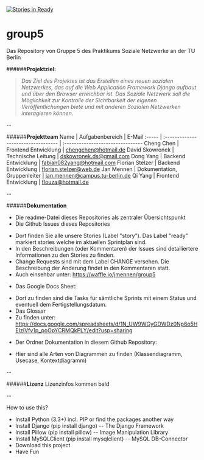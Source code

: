 [![Stories in Ready](https://badge.waffle.io/jmennen/group5.png?label=ready&title=Ready)](https://waffle.io/jmennen/group5)
# group5
Das Repository von Gruppe 5 des Praktikums Soziale Netzwerke an der TU Berlin



######**Projektziel:**
>*Das Ziel des Projektes ist das Erstellen eines neuen sozialen Netzwerkes, das auf die Web Application Framework Django aufbaut und über den Browser erreichbar ist. Das Soziale Netzwerk soll die Möglichkeit zur Kontrolle der Sichtbarkeit der eigenen Veröffentlichungen biete und mit anderen Sozialen Netzwerken interagieren können.*

--

######**Projektteam** 
Name | Aufgabenbereich | E-Mail
:----- | :---------------------------------- | :--------------------------------
Cheng Chen | Frontend Entwicklung | chengchen@hotmail.de
David Skowronek | Technische Leitung | dskowronek.ds@gmail.com
Dong Yang | Backend Entwicklung | fabian082yang@hotmail.com
Florian Stelzer | Backend Entwicklung | florian.stelzer@web.de
Jan Mennen | Dokumentation, Gruppenleiter | jan.mennen@campus.tu-berlin.de
Qi Yang | Frontend Entwicklung | flouza@hotmail.de


--

######**Dokumentation** 
* Die readme-Datei dieses Repositories als zentraler Übersichtspunkt
* Die Github Issues dieses Repositories
 - Dort finden Sie alle unsere Stories (Label "story"). Das Label "ready" markiert stories welche im aktuellen Sprintplan sind.
 - In den Beschreibungen (oder Kommentaren) der Issues sind detailiertere Informationen zu den Stories zu finden.
 - Change Requests sind mit dem Label CHANGE versehen. Die Beschreibung der Änderung findet in den Kommentaren statt.
 - Auch einsehbar unter: https://waffle.io/jmennen/group5
* Das Google Docs Sheet:
 - Dort zu finden sind die Tasks für sämtliche Sprints mit einem Status und eventuell dem Fertigstellungsdatum.
 - Das Glossar
 - Zu finden unter: https://docs.google.com/spreadsheets/d/1N_UW9WGyGDWDz0Np6o5HEIzIVfv1p_poOpYCRMQkPLY/edit?usp=sharing
* Der Ordner Dokumentation in diesem Github Repository:
 - Hier sind alle Arten von Diagrammen zu finden (Klassendiagramm, Usecase, Kontextdiagramm) 

--

######**Lizenz**
Lizenzinfos kommen bald


--

How to use this?
<ul>
<li>Install Python (3.3+) incl. PIP or find the packages another way</li>
<li>Install Django (pip install django) -- The Django Framework</li>
<li>Install Pillow (pip install pillow) -- Image Manipulation Library</li>
<li>Install MySQLClient (pip install mysqlclient) -- MySQL DB-Connector</li>
<li>Download this project</li>
<li>Have Fun</li>
</ul>
